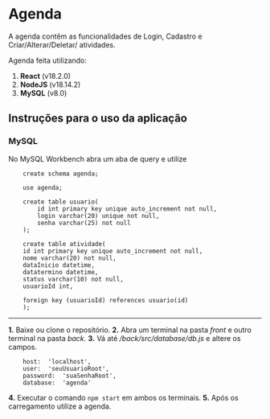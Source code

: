 # Agenda
A agenda contêm as funcionalidades de Login, Cadastro e Criar/Alterar/Deletar/ atividades.

Agenda feita utilizando:
 1. **React** (v18.2.0)
 2. **NodeJS** (v18.14.2)
 3. **MySQL** (v8.0)
	 
## Instruções para o uso da aplicação

### MySQL
No MySQL Workbench abra um aba de query e utilize

		create schema agenda;
		
		use agenda;
		
		create table usuario(
			id int primary key unique auto_increment not null,
		    login varchar(20) unique not null,
		    senha varchar(25) not null
		);
		
		create table atividade(
		id int primary key unique auto_increment not null,
	    nome varchar(20) not null,
	    dataInicio datetime,
	    datatermino datetime,
	    status varchar(10) not null,
	    usuarioId int,
    
	    foreign key (usuarioId) references usuario(id)
		);
---

**1.** Baixe ou clone o repositório.
**2.** Abra um terminal na pasta _front_ e outro terminal na pasta _back_.
**3.** Vá até _/back/src/database/db.js_ e altere os campos.

		host:  'localhost',
		user:  'seuUsuarioRoot',
		password:  'suaSenhaRoot',
		database:  'agenda'

**4.** Executar o comando ```npm start``` em ambos os terminais.
**5.** Após os carregamento utilize a agenda.